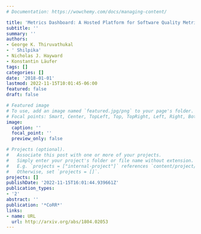 ```yaml
---
# Documentation: https://wowchemy.com/docs/managing-content/

title: 'Metrics Dashboard: A Hosted Platform for Software Quality Metrics'
subtitle: ''
summary: ''
authors:
- George K. Thiruvathukal
- ' Shilpika'
- Nicholas J. Hayward
- Konstantin Läufer
tags: []
categories: []
date: '2018-01-01'
lastmod: 2022-11-15T10:01:45-06:00
featured: false
draft: false

# Featured image
# To use, add an image named `featured.jpg/png` to your page's folder.
# Focal points: Smart, Center, TopLeft, Top, TopRight, Left, Right, BottomLeft, Bottom, BottomRight.
image:
  caption: ''
  focal_point: ''
  preview_only: false

# Projects (optional).
#   Associate this post with one or more of your projects.
#   Simply enter your project's folder or file name without extension.
#   E.g. `projects = ["internal-project"]` references `content/project/deep-learning/index.md`.
#   Otherwise, set `projects = []`.
projects: []
publishDate: '2022-11-15T16:01:44.939661Z'
publication_types:
- '2'
abstract: ''
publication: '*CoRR*'
links:
- name: URL
  url: http://arxiv.org/abs/1804.02053
---
```

